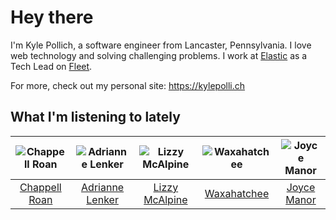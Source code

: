 # Hey there


I'm Kyle Pollich, a software engineer from Lancaster, Pennsylvania. I love web technology and solving challenging problems.
I work at [Elastic](https://www.elastic.co/) as a Tech Lead on [Fleet](https://www.elastic.co/guide/en/fleet/current/fleet-overview.html).

For more, check out my personal site: https://kylepolli.ch

## What I'm listening to lately

<!-- begin artists -->
  |![Chappell Roan](https://i.scdn.co/image/ab6761610000f178cde5a0d57c1b79de5fce6bee)|![Adrianne Lenker](https://i.scdn.co/image/ab6761610000f17846e88446bcf8dce2537ef8ce)|![Lizzy McAlpine](https://i.scdn.co/image/ab6761610000f178b7e3d5ad48cc67f32a3a0930)|![Waxahatchee](https://i.scdn.co/image/ab6761610000f178909fb4e2a0d9c0f880174263)|![Joyce Manor](https://i.scdn.co/image/ab6761610000f178b3f2a370b7c0ab22e199217c)|
  |:---:|:---:|:---:|:---:|:---:|
  |[Chappell Roan](https://open.spotify.com/artist/7GlBOeep6PqTfFi59PTUUN)|[Adrianne Lenker](https://open.spotify.com/artist/4aKWmkWAKviFlyvHYPTNQY)|[Lizzy McAlpine](https://open.spotify.com/artist/1GmsPCcpKgF9OhlNXjOsbS)|[Waxahatchee](https://open.spotify.com/artist/5IWCU0V9evBlW4gIeGY4zF)|[Joyce Manor](https://open.spotify.com/artist/7qbvNcfTfckhCNM8NiR8nN)|
<!-- end artists -->

